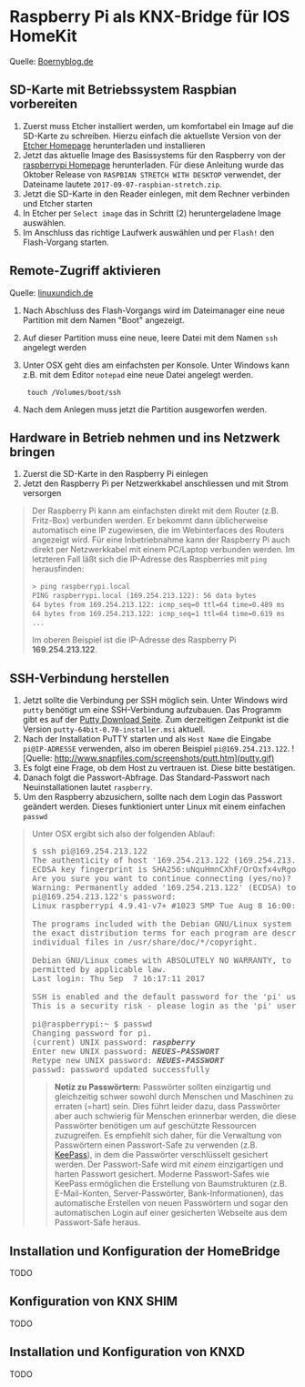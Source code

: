 # Raspberry Pi als KNX-Bridge für IOS HomeKit

Quelle: [Boernyblog.de](https://www.boernyblog.de/raspberry-pi-3-als-knx-bridge-fuer-ios-homekit/)

## SD-Karte mit Betriebssystem Raspbian vorbereiten

1. Zuerst muss Etcher installiert werden, um komfortabel ein Image auf die SD-Karte zu schreiben. Hierzu einfach die aktuellste Version von der [Etcher Homepage](http://etcher.io) herunterladen und installieren
2. Jetzt das aktuelle Image des Basissystems für den Raspberry von der [raspberrypi Homepage](https://www.raspberrypi.org/downloads/) herunterladen. Für diese Anleitung wurde das Oktober Release von `RASPBIAN STRETCH WITH DESKTOP` verwendet, der Dateiname lautete `2017-09-07-raspbian-stretch.zip`.
3. Jetzt die SD-Karte in den Reader einlegen, mit dem Rechner verbinden und Etcher starten
4. In Etcher per `Select image` das in Schritt (2) heruntergeladene Image auswählen.
5. Im Anschluss das richtige Laufwerk auswählen und per `Flash!` den Flash-Vorgang starten.

## Remote-Zugriff aktivieren

Quelle: [linuxundich.de](https://linuxundich.de/raspberry-pi/ssh-auf-dem-raspberry-pi-aktivieren-jetzt-unter-raspian-noetig/)

1. Nach Abschluss des Flash-Vorgangs wird im Dateimanager eine neue Partition mit dem Namen "Boot" angezeigt. 
2. Auf dieser Partition muss eine neue, leere Datei mit dem Namen `ssh` angelegt werden
3. Unter OSX geht dies am einfachsten per Konsole. Unter Windows kann z.B. mit dem Editor `notepad` eine neue Datei angelegt werden.

        touch /Volumes/boot/ssh 
        
4. Nach dem Anlegen muss jetzt die Partition ausgeworfen werden.

## Hardware in Betrieb nehmen und ins Netzwerk bringen

1. Zuerst die SD-Karte in den Raspberry Pi einlegen
2. Jetzt den Raspberry Pi per Netzwerkkabel anschliessen und mit Strom versorgen

> Der Raspberry Pi kann am einfachsten direkt mit dem Router (z.B. Fritz-Box) verbunden werden. Er bekommt dann üblicherweise automatisch eine IP zugewiesen, die im Webinterfaces des Routers angezeigt wird. Für eine Inbetriebnahme kann der Raspberry Pi auch direkt per Netzwerkkabel mit einem PC/Laptop verbunden werden. Im letzteren Fall läßt sich die IP-Adresse des Raspberries mit `ping` herausfinden:
>
>     > ping raspberrypi.local
>     PING raspberrypi.local (169.254.213.122): 56 data bytes
>     64 bytes from 169.254.213.122: icmp_seq=0 ttl=64 time=0.489 ms
>     64 bytes from 169.254.213.122: icmp_seq=1 ttl=64 time=0.619 ms
>     ...
> 
> Im oberen Beispiel ist die IP-Adresse des Raspberry Pi **169.254.213.122**.

## SSH-Verbindung herstellen

1. Jetzt sollte die Verbindung per SSH möglich sein. Unter Windows wird `putty` benötigt um eine SSH-Verbindung aufzubauen. Das Programm gibt es auf der [Putty Download Seite](https://www.chiark.greenend.org.uk/~sgtatham/putty/latest.html). Zum derzeitigen Zeitpunkt ist die Version `putty-64bit-0.70-installer.msi` aktuell.
2. Nach der Installation PuTTY starten und als `Host Name` die Eingabe `pi@IP-ADRESSE` verwenden, also im oberen Beispiel `pi@169.254.213.122`.
  ![Quelle: http://www.snapfiles.com/screenshots/putt.htm](putty.gif) 
3. Es folgt eine Frage, ob dem Host zu vertrauen ist. Diese bitte bestätigen.
4. Danach folgt die Passwort-Abfrage. Das Standard-Passwort nach Neuinstallationen lautet `raspberry`. 
5. Um den Raspberry abzusichern, sollte nach dem Login das Passwort geändert werden. Dieses funktioniert unter Linux mit einem einfachen `passwd`

> Unter OSX ergibt sich also der folgenden Ablauf:
>  
> <pre>
> $ ssh pi@169.254.213.122
> The authenticity of host '169.254.213.122 (169.254.213.122)' can't be established.
> ECDSA key fingerprint is SHA256:uNquHmnCXhF/OrOxfx4vRgo58t/bteGWUnt0OpwRXjw.
> Are you sure you want to continue connecting (yes/no)? yes
> Warning: Permanently added '169.254.213.122' (ECDSA) to the list of known hosts.
> pi@169.254.213.122's password: 
> Linux raspberrypi 4.9.41-v7+ #1023 SMP Tue Aug 8 16:00:15 BST 2017 armv7l
> 
> The programs included with the Debian GNU/Linux system are free software;
> the exact distribution terms for each program are described in the
> individual files in /usr/share/doc/*/copyright.
> 
> Debian GNU/Linux comes with ABSOLUTELY NO WARRANTY, to the extent
> permitted by applicable law.
> Last login: Thu Sep  7 16:17:11 2017
> 
> SSH is enabled and the default password for the 'pi' user has not been changed.
> This is a security risk - please login as the 'pi' user and type 'passwd' to set a new password.
>            
> pi@raspberrypi:~ $ passwd
> Changing password for pi.
> (current) UNIX password: <b><i>raspberry</i></b>
> Enter new UNIX password: <b><i>NEUES-PASSWORT</i></b>
> Retype new UNIX password: <b><i>NEUES-PASSWORT</i></b>
> passwd: password updated successfully
> </pre>
> 
>> **Notiz zu Passwörtern:** Passwörter sollten einzigartig und gleichzeitig schwer sowohl durch Menschen und Maschinen zu erraten (=hart) sein. Dies führt leider dazu, dass Passwörter aber auch schwierig für Menschen erinnerbar werden, die diese Passwörter benötigen um auf geschützte Ressourcen zuzugreifen. Es empfiehlt sich daher, für die Verwaltung von Passwörtern einen Passwort-Safe zu verwenden (z.B. [KeePass](https://keepass.info)), in dem die Passwörter verschlüsselt gesichert werden. Der Passwort-Safe wird mit *einem* einzigartigen und harten Passwort gesichert. Moderne Passwort-Safes wie KeePass ermöglichen die Erstellung von Baumstrukturen (z.B. E-Mail-Konten, Server-Passwörter, Bank-Informationen), das automatische Erstellen von neuen Passwörtern und sogar den automatischen Login auf einer gesicherten Webseite aus dem Passwort-Safe heraus.

## Installation und Konfiguration der HomeBridge

TODO

## Konfiguration von KNX SHIM

TODO

## Installation und Konfiguration von KNXD

TODO
